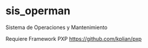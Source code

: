 # sis_operman
Sistema de Operaciones y Mantenimiento


Requiere Framework PXP https://github.com/kplian/pxp
